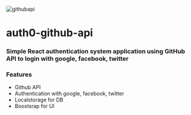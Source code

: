 ![githubapi](https://user-images.githubusercontent.com/13827656/30472494-55e7fba2-9a05-11e7-8449-39c50fe47135.jpg)

# auth0-github-api

### Simple React authentication system application using GitHub API to login with google, facebook, twitter

### Features

- Github API
- Authentication with google, facebook, twitter
- Localstorage for DB
- Boostsrap for UI